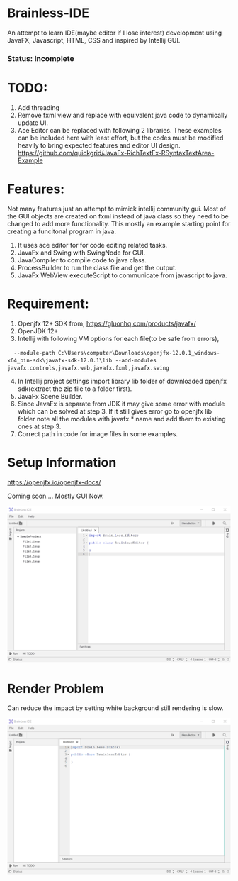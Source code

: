 # Brainless-IDE
An attempt to learn IDE(maybe editor if I lose interest) development using JavaFX, Javascript, HTML, CSS and inspired by Intellij GUI.

### Status: Incomplete

# TODO:
1. Add threading
2. Remove fxml view and replace with equivalent java code to dynamically update UI.
3. Ace Editor can be replaced with following 2 libraries. These examples can be included here with least effort, but the codes must be modified heavily to bring expected features and editor UI design.
https://github.com/quickgrid/JavaFx-RichTextFx-RSyntaxTextArea-Example 



# Features:
Not many features just an attempt to mimick intellij community gui. Most of the GUI objects are created on fxml instead of java class so they need to be changed to add more functionality. This mostly an example starting point for creating a funcitonal program in java.

1. It uses ace editor for for code editing related tasks.
2. JavaFx and Swing with SwingNode for GUI.
3. JavaCompiler to compile code to java class.
4. ProcessBuilder to run the class file and get the output.
5. JavaFx WebView executeScript to communicate from javascript to java.


# Requirement:
1. Openjfx 12+ SDK from, https://gluonhq.com/products/javafx/
2. OpenJDK 12+
3. Intellij with following VM options for each file(to be safe from errors),

`  --module-path C:\Users\computer\Downloads\openjfx-12.0.1_windows-x64_bin-sdk\javafx-sdk-12.0.1\lib --add-modules javafx.controls,javafx.web,javafx.fxml,javafx.swing`

4. In Intellij project settings import library lib folder of downloaded openjfx sdk(extract the zip file to a folder first).
6. JavaFx Scene Builder.
5. Since JavaFx is separate from JDK it may give some error with module which can be solved at step 3. If it still gives error go to openjfx lib folder note all the modules with javafx.* name and add them to existing ones at step 3.
7. Correct path in code for image files in some examples.


# Setup Information
https://openjfx.io/openjfx-docs/


Coming soon.... Mostly GUI Now.

![Image](BrainlessIDE.gif)


# Render Problem
Can reduce the impact by setting white background still rendering is slow.



![Image](RenderProblem.gif)
